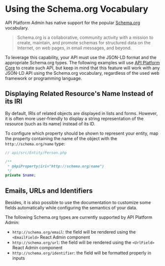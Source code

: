 # Using the Schema.org Vocabulary

API Platform Admin has native support for the popular [Schema.org](https://schema.org) vocabulary.

> Schema.org is a collaborative, community activity with a mission to create, maintain, and promote schemas for structured data on the Internet, on web pages, in email messages, and beyond.

To leverage this capability, your API must use the JSON-LD format and the appropriate Schema.org types.
The following examples will use [API Platform Core](../api-component/getting-started/index.md) to create such API, but keep in mind that this feature will work with any JSON-LD API using the Schema.org vocabulary, regardless of the used web framework or programming language.

## Displaying Related Resource's Name Instead of its IRI

By default, IRIs of related objects are displayed in lists and forms.
However, it is often more user-friendly to display a string representation of the resource (such as its name) instead of its ID.

To configure which property should be shown to represent your entity, map the property containing the name of the object with the `http://schema.org/name` type:

```php
// api/src/Entity/Person.php

/**
 * @ApiProperty(iri="http://schema.org/name")
 */
private $name;
```

## Emails, URLs and Identifiers

Besides, it is also possible to use the documentation to customize some fields automatically while configuring the semantics of your data.

The following Schema.org types are currently supported by API Platform Admin:

* `http://schema.org/email`: the field will be rendered using the `<EmailField>` React Admin component
* `http://schema.org/url`: the field will be rendered using the `<UrlField>` React Admin component
* `http://schema.org/identifier`: the field will be formatted properly in inputs
